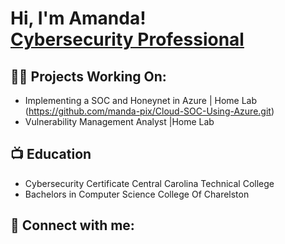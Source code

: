 <h1>Hi, I'm Amanda! <br/><a href="https://github.com/manda-pix">Cybersecurity Professional</a> 

<h2>👨‍💻 Projects Working On:</h2>

- Implementing a SOC and Honeynet in Azure | Home Lab (https://github.com/manda-pix/Cloud-SOC-Using-Azure.git)
- Vulnerability Management Analyst |Home Lab

<h2>📺 Education</h2>

- Cybersecurity Certificate      Central Carolina Technical College
- Bachelors in Computer Science  College Of Charelston



<h2> 🤳 Connect with me:</h2>

[linkedin]: https://linkedin.com/in/amanda-guinyard

<!--


Here are some ideas to get you started:

- 🌱 I’m currently learning ...
-->
